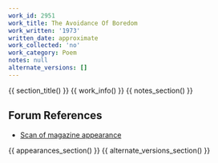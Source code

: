 ```yaml
---
work_id: 2951
work_title: The Avoidance Of Boredom
work_written: '1973'
written_date: approximate
work_collected: 'no'
work_category: Poem
notes: null
alternate_versions: []
---
```


{{ section_title() }}
{{ work_info() }}
{{ notes_section() }}
## Forum References
- [Scan of magazine appearance](https://bukowskiforum.com/threads/red-dot-poems-from-nyq-16-and-17.7395/)

{{ appearances_section() }}
{{ alternate_versions_section() }}